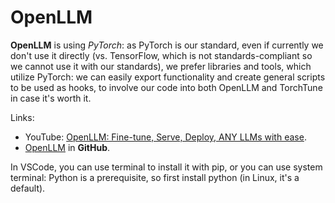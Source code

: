 # OpenLLM

__OpenLLM__ is using _PyTorch_: as PyTorch is our standard, even if currently we don't use it directly (vs. TensorFlow, which is not standards-compliant so we cannot use it with our standards), we prefer libraries and tools, which utilize PyTorch: we can easily export functionality and create general scripts to be used as hooks, to involve our code into both OpenLLM and TorchTune in case it's worth it.

Links:
- YouTube: [OpenLLM: Fine-tune, Serve, Deploy, ANY LLMs with ease](https://www.youtube.com/watch?v=XvaKf01lLOM).
- [OpenLLM](https://github.com/bentoml/OpenLLM) in __GitHub__.

In VSCode, you can use terminal to install it with pip, or you can use system terminal: Python is a prerequisite, so first install python (in Linux, it's a default).

